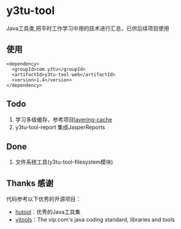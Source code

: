 # y3tu-tool
Java工具类,把平时工作学习中用的技术进行汇总，已供后续项目使用

## 使用

    <dependency>
      <groupId>com.y3tu</groupId>
      <artifactId>y3tu-tool-web</artifactId>
      <version>1.4</version>
    </dependency>
    
## Todo

1. 学习多级缓存，参考项目[layering-cache](https://github.com/xiaolyuh/layering-cache) 
2. y3tu-tool-report 集成JasperReports

## Done
1. 文件系统工具(y3tu-tool-filesystem模块)

## Thanks 感谢

代码参考以下优秀的开源项目：

- [hutool](https://gitee.com/loolly/hutool)：优秀的Java工具集
- [vjtools](https://github.com/vipshop/vjtools)：The vip.com's java coding standard, libraries and tools


